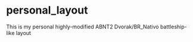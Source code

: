 # personal_layout
This is my personal highly-modified ABNT2 Dvorak/BR_Nativo battleship-like layout
